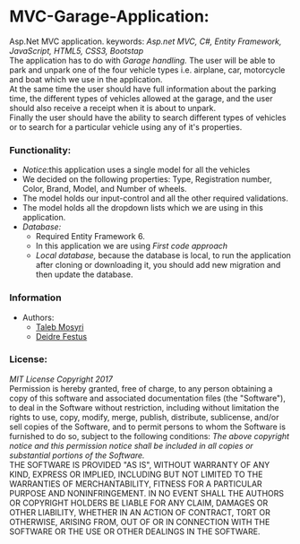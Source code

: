 <h1>MVC-Garage-Application:</h1>
<div>
<p>
  Asp.Net MVC application. keywords: <cite>Asp.net MVC, C#, Entity Framework, JavaScript, HTML5, CSS3, Bootstap</cite><br>
  The application has to do with <cite>Garage handling.</cite> The user will be able to park and unpark one of the four vehicle types i.e. airplane, car, motorcycle and boat which we use in the application.<br>
  At the same time the user should have full information about the parking time, the different types of vehicles allowed at the garage, and the user should also receive a receipt when it is about to unpark.<br>
  Finally the user should have the ability to search different types of vehicles or to search for a particular vehicle using any of it's properties.<br>
</p>
  </div>
  <div>
  <h3>Functionality:</h3>
  <ul>
    <li><cite>Notice:</cite>this application uses a single model for all the vehicles</li>
  <li>We decided on the following properties: Type, Registration number, Color, Brand, Model, and Number of wheels.</li>
    <li>The model holds our input-control and all the other required validations.</li>
    <li>The model holds all the dropdown lists which we are using in this application.</li>
    <li><cite>Database:</cite>
      <ul>
        <li>Required Entity Framework 6.</li>
        <li>In this application we are using <cite>First code approach</cite></li>
        <li><cite>Local database,</cite> because the database is local, to run the application after cloning or downloading it, you should add new migration and then update the database.</li>
      </ul>
    </li>
  </ul>
  <h3>Information</h3>
  <ul>
    <li>Authors:
    <ul>
      <li><a href="https://github.com/Taleb01">Taleb Mosyri</a></li>
      <li><a href="https://github.com/Deidre-Festus">Deidre Festus</a></li>
      </ul>
    </li>
  </ul>
  <h3>License:</h3>
  <cite>MIT License Copyright 2017</cite><br>
  Permission is hereby granted, free of charge, to any person obtaining a copy of this software and associated documentation files (the "Software"), to deal in the Software without restriction, including without limitation the rights to use, copy, modify, merge, publish, distribute, sublicense, and/or sell copies of the Software, and to permit persons to whom the Software is furnished to do so, subject to the following conditions:
<cite>The above copyright notice and this permission notice shall be included in all copies or substantial portions of the Software.</cite><br>
THE SOFTWARE IS PROVIDED "AS IS", WITHOUT WARRANTY OF ANY KIND, EXPRESS OR IMPLIED, INCLUDING BUT NOT LIMITED TO THE WARRANTIES OF MERCHANTABILITY, FITNESS FOR A PARTICULAR PURPOSE AND NONINFRINGEMENT. IN NO EVENT SHALL THE AUTHORS OR COPYRIGHT HOLDERS BE LIABLE FOR ANY CLAIM, DAMAGES OR OTHER LIABILITY, WHETHER IN AN ACTION OF CONTRACT, TORT OR OTHERWISE, ARISING FROM, OUT OF OR IN CONNECTION WITH THE SOFTWARE OR THE USE OR OTHER DEALINGS IN THE SOFTWARE.
  </p>
</div>





 
